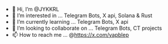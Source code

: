 - 👋 Hi, I’m @JYKKRL
- 👀 I’m interested in ... Telegram Bots, X api, Solana & Rust
- 🌱 I’m currently learning ... Telegram Bots, X api
- 💞️ I’m looking to collaborate on ... Telegram Bots, CT projects
- 📫 How to reach me ... @https://x.com/yapblep

<!---
JYKKRL/JYKKRL is a ✨ special ✨ repository because its `README.md` (this file) appears on your GitHub profile.
You can click the Preview link to take a look at your changes.
--->
